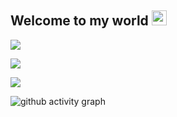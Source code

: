
## Welcome to my world <img src="https://github.com/TheDudeThatCode/TheDudeThatCode/blob/master/Assets/Earth.gif" width="24px">

![](http://github-profile-summary-cards.vercel.app/api/cards/profile-details?username=gaohongy&theme=github)

![](http://github-profile-summary-cards.vercel.app/api/cards/productive-time?username=gaohongy&theme=github&utcOffset=8)

![](https://github-readme-stats.vercel.app/api/top-langs/?username=gaohongy&layout=compact)

![github activity graph](https://github-readme-activity-graph.vercel.app/graph?username=gaohongy&theme=github-compact)
